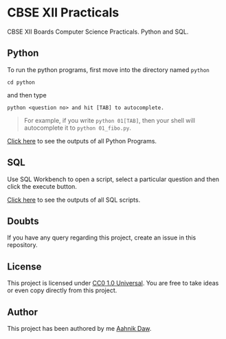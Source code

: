 # CBSE XII Practicals

CBSE XII Boards Computer Science Practicals. Python and SQL.


## Python

To run the python programs,
first move into the directory named `python`

```shell
cd python
```

and then type

```shell
python <question no> and hit [TAB] to autocomplete.
```

>For example, if you write `python 01[TAB]`,
>then your shell will autocomplete it to `python 01_fibo.py`.

[Click here](/python/README.md) to see the outputs of all Python Programs.

## SQL

Use SQL Workbench to open a script, select a particular question and then click the execute button.

[Click here](/sql/README.md) to see the outputs of all SQL scripts.

## Doubts

If you have any query regarding this project, create an issue in this repository.

## License

This project is licensed under [CC0 1.0 Universal](https://github.com/aahnik/cbse-xii-cs-proj/blob/main/LICENSE). You are free to take ideas or even copy directly from this project.

## Author

This project has been authored by me [Aahnik Daw](https://github.com/aahnik).

